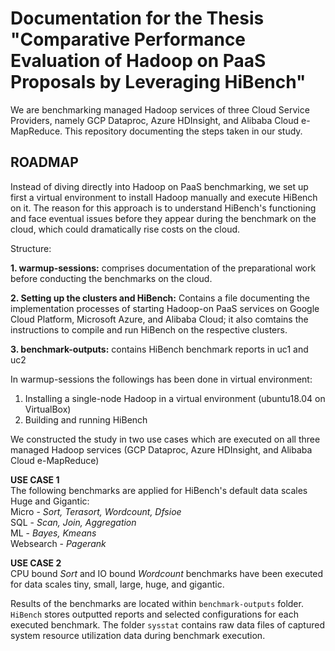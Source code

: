 # Documentation for the Thesis "Comparative Performance Evaluation of Hadoop on PaaS Proposals by Leveraging HiBench"

We are benchmarking managed Hadoop services of three Cloud Service Providers, namely GCP Dataproc, Azure HDInsight, and Alibaba Cloud e-MapReduce. This repository documenting the steps taken in our study. 

## ROADMAP

Instead of diving directly into Hadoop on PaaS benchmarking, we set up first a virtual environment to install Hadoop manually and execute HiBench on it. The reason for this approach is to understand HiBench's functioning and face eventual issues before they appear during the benchmark on the cloud, which could dramatically rise costs on the cloud.

Structure:  

**1. warmup-sessions:** comprises documentation of the preparational work before conducting the benchmarks on the cloud. 

**2. Setting up the clusters and HiBench:** Contains a file documenting the implementation processes of starting Hadoop-on PaaS services on Google Cloud Platform, Microsoft Azure, and Alibaba Cloud; it also comtains the instructions to compile and run HiBench on the respective clusters.  

**3. benchmark-outputs:** contains HiBench benchmark reports in uc1 and uc2

In warmup-sessions the followings has been done in virtual environment:
1. Installing a single-node Hadoop in a virtual environment (ubuntu18.04 on VirtualBox)
2. Building and running HiBench

We constructed the study in two use cases which are executed on all three managed Hadoop services (GCP Dataproc, Azure HDInsight, and Alibaba Cloud e-MapReduce) 

**USE CASE 1**  
The following benchmarks are applied for HiBench's default data scales Huge and Gigantic:  
Micro - _Sort, Terasort, Wordcount, Dfsioe_  
SQL - _Scan, Join, Aggregation_  
ML - _Bayes, Kmeans_  
Websearch - _Pagerank_   
  
**USE CASE 2**    
CPU bound _Sort_ and IO bound _Wordcount_ benchmarks have been executed for data scales tiny, small, large, huge, and gigantic. 
  
Results of the benchmarks are located within `benchmark-outputs` folder. `HiBench` stores outputted reports and selected configurations for each executed benchmark. The folder `sysstat` contains raw data files of captured system resource utilization data during benchmark execution.  

